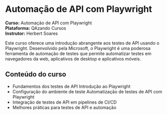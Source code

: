 # Automação de API com Playwright

**Curso:** Automação de API com Playwright <br>
**Plataforma:** QAzando Cursos <br>
**Instrutor:** Herbert Soares

Este curso oferece uma introdução abrangente aos testes de API usando o Playwright. Desenvolvido pela Microsoft, o Playwright é uma poderosa ferramenta de automação de testes que permite automatizar testes em navegadores da web, aplicativos de desktop e aplicativos móveis. 

## Conteúdo do curso

- Fundamentos dos testes de API Introdução ao Playwright
- Configuração do ambiente de teste Automatização de testes de API com Playwright
- Integração de testes de API em pipelines de CI/CD
- Melhores práticas para testes de API e automação
